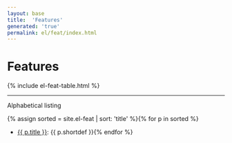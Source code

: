 ```yaml
---
layout: base
title:  'Features'
generated: 'true'
permalink: el/feat/index.html
---
```


# Features

{% include el-feat-table.html %}

----------

Alphabetical listing

{% assign sorted = site.el-feat | sort: 'title' %}{% for p in sorted %}
* [{{ p.title }}](): {{ p.shortdef }}{% endfor %}

